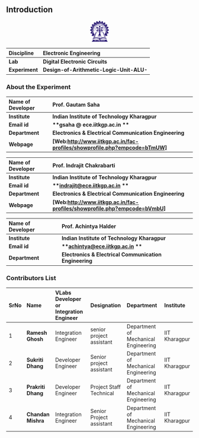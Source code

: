 ## Introduction

<div align="center">
<img src="experiment/images/iitkgp.png" width="10%">
</div>

<b>Discipline | <b> Electronic Engineering 
:--|:--|
<b> Lab | <b> **Digital Electronic Circuits**
<b> Experiment|     <b> **Design-of-Arithmetic-Logic-Unit-ALU-**


### About the Experiment 

<!--Fill a brief description of this experiment here-->

<b>Name of Developer | <b> **Prof. Gautam Saha**
:--|:--|
<b> Institute | <b>  **Indian Institute of Technology Kharagpur**
<b> Email id|     <b>  **gsaha @ ece.iitkgp.ac.in **
<b> Department |  **Electronics & Electrical Communication Engineering**
<b>Webpage| <b> [Web:http://www.iitkgp.ac.in/fac-profiles/showprofile.php?empcode=bTmUW]

<b>Name of Developer | <b> **Prof. Indrajit Chakrabarti**
:--|:--|
<b> Institute | <b>  **Indian Institute of Technology Kharagpur**
<b> Email id|     <b>  **indrajit@ece.iitkgp.ac.in **
<b> Department |  **Electronics & Electrical Communication Engineering**
<b>Webpage| <b> [Web:http://www.iitkgp.ac.in/fac-profiles/showprofile.php?empcode=bVmbU]

<b>Name of Developer | <b> **Prof. Achintya Halder**
:--|:--|
<b> Institute | <b>  **Indian Institute of Technology Kharagpur**
<b> Email id|     <b>  **achintya@ece.iitkgp.ac.in **
<b> Department |  **Electronics & Electrical Communication Engineering**


### Contributors List

SrNo | Name | VLabs Developer or Integration Engineer | Designation | Department| Institute
:--|:--|:--|:--|:--|:--|
1 | **Ramesh Ghosh** |Integration Engineer | senior project assistant | Department of Mechanical Engineering | IIT Kharagpur | 
2 | **Sukriti Dhang** | Developer Engineer | Senior project assistant | Department of Mechanical Engineering | IIT Kharagpur | 
3 | **Prakriti Dhang** |Developer Engineer  | Project Staff Technical | Department of Mechanical Engineering | IIT Kharagpur | 
4 | **Chandan Mishra** |Integration Engineer | Senior Project assistant | Department of Mechanical Engineering | IIT Kharagpur | 
